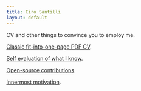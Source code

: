 ```yaml
---
title: Ciro Santilli
layout: default
---
```


CV and other things to convince you to employ me.

[Classic fit-into-one-page PDF CV](http://cirosantilli.uphero.com/cv/latest/pdf/cv.pdf).

[Self evaluation of what I know](self-evaluation.html).

[Open-source contributions](contrib.html).

[Innermost motivation](motivation.html).
